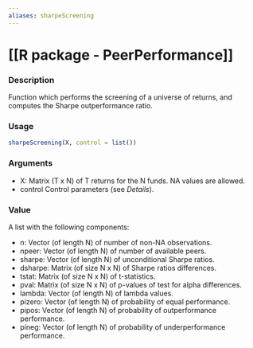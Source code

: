 ```yaml
---
aliases: sharpeScreening
---
```


# [[R package - PeerPerformance]]

### Description
Function which performs the screening of a universe of returns, and computes the Sharpe outperformance
ratio.

### Usage
```R
sharpeScreening(X, control = list())
```

### Arguments
* X: Matrix (T x N) of T returns for the N funds. NA values are allowed.
* control Control parameters (see *Details*).

### Value

A list with the following components:
- n: Vector (of length N) of number of non-NA observations.
- npeer: Vector (of length N) of number of available peers.
- sharpe: Vector (of length N) of unconditional Sharpe ratios.
- dsharpe: Matrix (of size N x N) of Sharpe ratios differences.
- tstat: Matrix (of size N x N) of t-statistics.
- pval: Matrix (of size N x N) of p-values of test for alpha differences.
- lambda: Vector (of length N) of lambda values.
- pizero: Vector (of length N) of probability of equal performance.
- pipos: Vector (of length N) of probability of outperformance performance.
- pineg: Vector (of length N) of probability of underperformance performance.
